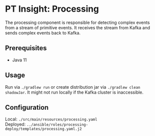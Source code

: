 # PT Insight: Processing

The processing component is responsible for detecting complex events from a stream of primitive events.
It receives the stream from Kafka and sends complex events back to Kafka.



## Prerequisites
* Java 11


## Usage

Run via `./gradlew run` or create distribution jar via `./gradlew clean shadowJar`. It might not run locally if the Kafka cluster is inaccessible.


## Configuration

Local: `./src/main/resources/processing.yaml`  
Deployed: `../ansible/roles/processing-deploy/templates/processing.yaml.j2`
